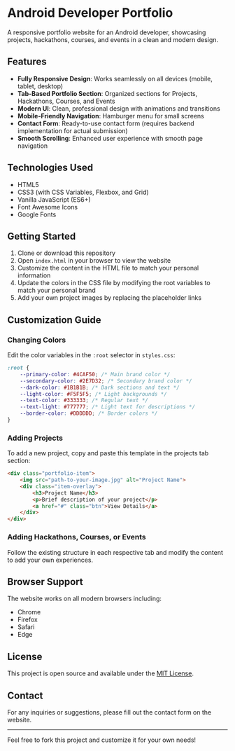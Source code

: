 # Android Developer Portfolio

A responsive portfolio website for an Android developer, showcasing projects, hackathons, courses, and events in a clean and modern design.

## Features

- **Fully Responsive Design**: Works seamlessly on all devices (mobile, tablet, desktop)
- **Tab-Based Portfolio Section**: Organized sections for Projects, Hackathons, Courses, and Events
- **Modern UI**: Clean, professional design with animations and transitions
- **Mobile-Friendly Navigation**: Hamburger menu for small screens
- **Contact Form**: Ready-to-use contact form (requires backend implementation for actual submission)
- **Smooth Scrolling**: Enhanced user experience with smooth page navigation

## Technologies Used

- HTML5
- CSS3 (with CSS Variables, Flexbox, and Grid)
- Vanilla JavaScript (ES6+)
- Font Awesome Icons
- Google Fonts

## Getting Started

1. Clone or download this repository
2. Open `index.html` in your browser to view the website
3. Customize the content in the HTML file to match your personal information
4. Update the colors in the CSS file by modifying the root variables to match your personal brand
5. Add your own project images by replacing the placeholder links

## Customization Guide

### Changing Colors

Edit the color variables in the `:root` selector in `styles.css`:

```css
:root {
    --primary-color: #4CAF50; /* Main brand color */
    --secondary-color: #2E7D32; /* Secondary brand color */
    --dark-color: #1B1B1B; /* Dark sections and text */
    --light-color: #F5F5F5; /* Light backgrounds */
    --text-color: #333333; /* Regular text */
    --text-light: #777777; /* Light text for descriptions */
    --border-color: #DDDDDD; /* Border colors */
}
```

### Adding Projects

To add a new project, copy and paste this template in the projects tab section:

```html
<div class="portfolio-item">
    <img src="path-to-your-image.jpg" alt="Project Name">
    <div class="item-overlay">
        <h3>Project Name</h3>
        <p>Brief description of your project</p>
        <a href="#" class="btn">View Details</a>
    </div>
</div>
```

### Adding Hackathons, Courses, or Events

Follow the existing structure in each respective tab and modify the content to add your own experiences.

## Browser Support

The website works on all modern browsers including:
- Chrome
- Firefox
- Safari
- Edge

## License

This project is open source and available under the [MIT License](LICENSE).

## Contact

For any inquiries or suggestions, please fill out the contact form on the website.

---

Feel free to fork this project and customize it for your own needs! 